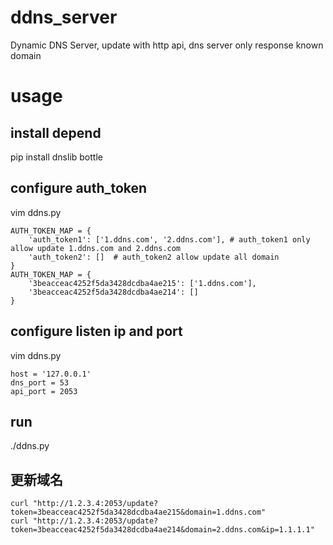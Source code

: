 # ddns_server
Dynamic DNS Server, update with http api, dns server only response known domain

# usage
## install depend
pip install dnslib bottle

## configure auth_token
vim ddns.py

```
AUTH_TOKEN_MAP = {
    'auth_token1': ['1.ddns.com', '2.ddns.com'], # auth_token1 only allow update 1.ddns.com and 2.ddns.com
    'auth_token2': []  # auth_token2 allow update all domain
}
AUTH_TOKEN_MAP = {
    '3beacceac4252f5da3428dcdba4ae215': ['1.ddns.com'],
    '3beacceac4252f5da3428dcdba4ae214': []
}
```

## configure listen ip and port
vim ddns.py

```
host = '127.0.0.1'
dns_port = 53
api_port = 2053
```

## run
./ddns.py

## 更新域名
```
curl "http://1.2.3.4:2053/update?token=3beacceac4252f5da3428dcdba4ae215&domain=1.ddns.com"
curl "http://1.2.3.4:2053/update?token=3beacceac4252f5da3428dcdba4ae214&domain=2.ddns.com&ip=1.1.1.1"
```

